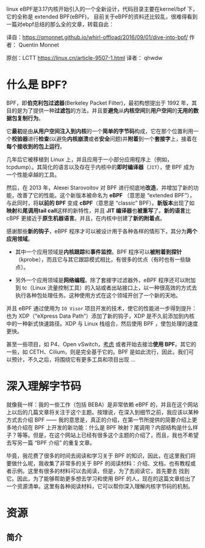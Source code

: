 linux eBPF是3.17内核开始引入的一个全新设计，代码目录主要在kernel/bpf 下，它的全称是 extended BPF(eBPF)， 目前关于eBPF的资料还比较乱，很难得看到一篇对ebpf总结的那么全的文章，转载自此：

译自：https://qmonnet.github.io/whirl-offload/2016/09/01/dive-into-bpf/ 作者： Quentin Monnet

原创：LCTT https://linux.cn/article-9507-1.html 译者： qhwdw

# 什么是 BPF?

BPF，即**伯克利包过滤器**(Berkeley Packet Filter)，最初构想提出于 1992 年，其目的是为了提供一种**过滤包**的方法，并且要**避免**从**内核空间**到**用户空间**的**无用的数据包复制行为**。

它**最初**是由**从用户空间注入到内核**的一个**简单的字节码**构成，它在那个位置利用一个**校验器**进行**检查**(以避免**内核崩溃**或者**安全**问题)并**附着**到一个**套接字**上，接着在**每个接收到的包上运行**。

几年后它被移植到 Linux 上，并且应用于一小部分应用程序上（例如，tcpdump）。其简化的语言以及存在于内核中的**即时编译器**（`JIT`），使 BPF 成为一个性能卓越的工具。

然后，在 2013 年，Alexei Starovoitov 对 BPF 进行彻底地**改造**，并增加了新的功能，改善了它的性能。这个新版本被命名为 **eBPF** （意思是 “extended BPF”），与此同时，将**以前的 BPF** 变成 **cBPF**（意思是 “classic” BPF）。**新版本**出现了如**映射**和**尾调用tail call**这样的新特性，并且 **JIT 编译器**也**被重写**了。**新的语言**比 cBPF 更接近于**原生机器语言**。并且，在内核中创建了**新的附着点**。

感谢那些**新的钩子**，eBPF 程序才可以被设计用于各种各样的情形下，其分为**两个应用领域**。

* 其中一个应用领域是**内核跟踪**和**事件监控**。BPF 程序可以**被附着到探针**（kprobe），而且它与其它跟踪模式相比，有很多的优点（有时也有一些缺点）。

* 另外一个应用领域是**网络编程**。除了套接字过滤器外，eBPF 程序还可以附加到 tc（Linux 流量控制工具）的入站或者出站接口上，以一种很高效的方式去执行各种包处理任务。这种使用方式在这个领域开创了一个新的天地。

并且 eBPF 通过使用为 `IO Visor` 项目开发的技术，使它的性能进一步得到提升：也为 XDP（“eXpress Data Path”）添加了新的钩子，XDP 是不久前添加到内核中的一种新式快速路径。XDP 与 Linux 栈组合，然后使用 BPF ，使包处理的速度更快。

甚至一些项目，如 P4、Open vSwitch，[考虑](http://openvswitch.org/pipermail/dev/2014-October/047421.html) 或者开始去接洽**使用 BPF**。其它的一些，如 CETH、Cilium，则是完全基于它的。BPF 是如此流行，因此，我们可以预计，不久之后，将围绕它有更多工具和项目出现 …

# 深入理解字节码

就像我一样：我的一些工作（包括 BEBA）是非常依赖 eBPF 的，并且在这个网站上以后的几篇文章将关注于这个主题。按理说，在深入到细节之前，我应该以某种方式去介绍 BPF —— 我的意思是，真正的介绍，在第一节所提供的简要介绍上更多地介绍在 BPF 上开发的新功能：什么是 BPF 映射？尾调用？内部结构是什么样子？等等。但是，在这个网站上已经有很多这个主题的介绍了，而且，我也不希望去写另一篇 “BPF 介绍” 的重复文章。

毕竟，我花费了很多的时间去阅读和学习关于 BPF 的知识，因此，在这里我们将要做什么呢，我收集了非常多的关于 BPF 的阅读材料：介绍、文档，也有教程或者示例。这里有很多的材料可以去阅读，但是，为了去阅读它，首先要去 找到 它。因此，为了能够帮助更多想去学习和使用 BPF 的人，现在的这篇文章给出了一个资源清单。这里有各种阅读材料，它可以帮你深入理解内核字节码的机制。

# 资源

## 简介


